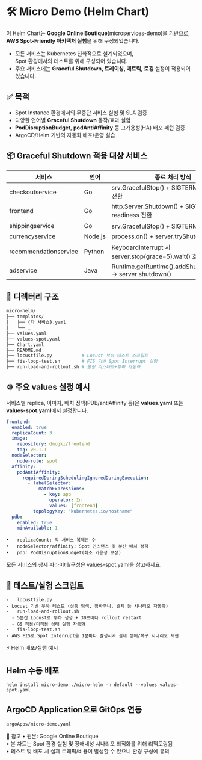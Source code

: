 # 🛠️ Micro Demo (Helm Chart)

이 Helm Chart는 **Google Online Boutique**(microservices-demo)을 기반으로,
**AWS Spot-Friendly 아키텍처 실험**을 위해 구성되었습니다.

- 모든 서비스는 Kubernetes 친화적으로 설계되었으며,  
  Spot 환경에서의 테스트를 위해 구성되어 있습니다.
- 주요 서비스에는 **Graceful Shutdown, 트레이싱, 메트릭, 로깅** 설정이 적용되어 있습니다.

## ✅ 목적

- Spot Instance 환경에서의 무중단 서비스 실험 및 SLA 검증
- 다양한 언어별 **Graceful Shutdown** 동작/효과 실험
- **PodDisruptionBudget**, **podAntiAffinity** 등 고가용성(HA) 배포 패턴 검증
- ArgoCD/Helm 기반의 자동화 배포/운영 실습


## 📦 Graceful Shutdown 적용 대상 서비스

| 서비스               | 언어      | 종료 처리 방식                                               |
|----------------------|-----------|-------------------------------------------------------------|
| checkoutservice      | Go        | srv.GracefulStop() + SIGTERM, readiness 전환                |
| frontend             | Go        | http.Server.Shutdown() + SIGTERM, readiness 전환            |
| shippingservice      | Go        | srv.GracefulStop() + SIGTERM 처리                           |
| currencyservice      | Node.js   | process.on() + server.tryShutdown()                         |
| recommendationservice| Python    | KeyboardInterrupt 시 server.stop(grace=5).wait() 호출       |
| adservice            | Java      | Runtime.getRuntime().addShutdownHook() → server.shutdown()  |

## 📁 디렉터리 구조
```bash
micro-helm/
├── templates/
│   ├── {각 서비스}.yaml
│   └── …
├── values.yaml
├── values-spot.yaml
├── Chart.yaml
├── README.md
├── locustfile.py           # Locust 부하 테스트 스크립트
├── fis-loop-test.sh        # FIS 기반 Spot Interrupt 실험
├── run-load-and-rollout.sh # 롤링 리스타트+부하 자동화
```


## ⚙️ 주요 values 설정 예시

서비스별 replica, 이미지, 배치 정책(PDB/antiAffinity 등)은
**values.yaml** 또는 **values-spot.yaml**에서 설정합니다.

```yaml
frontend:
  enabled: true
  replicaCount: 3
  image:
    repository: dmogki/frontend
    tag: v0.1.1
  nodeSelector:
    node-role: spot
  affinity:
    podAntiAffinity:
      requiredDuringSchedulingIgnoredDuringExecution:
        - labelSelector:
            matchExpressions:
              - key: app
                operator: In
                values: [frontend]
          topologyKey: "kubernetes.io/hostname"
  pdb:
    enabled: true
    minAvailable: 1
```  
	•	replicaCount: 각 서비스 복제본 수
	•	nodeSelector/affinity: Spot 인스턴스 및 분산 배치 정책
	•	pdb: PodDisruptionBudget(최소 가용성 보장)

모든 서비스의 상세 파라미터/구성은 values-spot.yaml을 참고하세요.

## 🧪 테스트/실험 스크립트
	-	locustfile.py
    - Locust 기반 부하 테스트 (상품 탐색, 장바구니, 결제 등 시나리오 자동화)
	-	run-load-and-rollout.sh
	  -	5분간 Locust로 부하 생성 + 30초마다 rollout restart
	  -	GS 적용/미적용 상태 실험 자동화
	-	fis-loop-test.sh
    - AWS FIS로 Spot Interrupt를 1분마다 발생시켜 실제 장애/복구 시나리오 재현

⚡ Helm 배포/실행 예시

## Helm 수동 배포
`helm install micro-demo ./micro-helm -n default --values values-spot.yaml`

## ArgoCD Application으로 GitOps 연동 
`argoApps/micro-demo.yaml`

📝 참고
	•	원본: Google Online Boutique  
	•	본 차트는 Spot 환경 실험 및 장애내성 시나리오 최적화를 위해 리팩토링됨  
	•	테스트 및 배포 시 실제 트래픽/비용이 발생할 수 있으니 환경 구성에 유의  